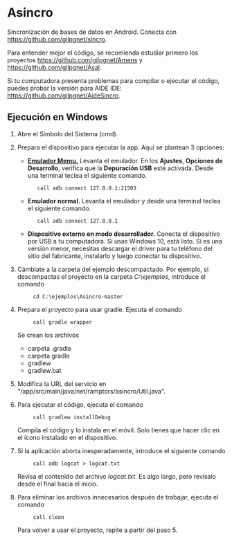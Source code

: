 # Asincro
Sincronización de bases de datos en Android. Conecta con https://github.com/gilpgnet/sincro.

Para entender mejor el código, se recomienda estudiar primero los proyectos https://github.com/gilpgnet/Amens
y https://github.com/gilpgnet/Asal.

Si tu computadora presenta problemas para compilar o ejecutar el código, puedes probar la versión para AIDE IDE:
https://github.com/gilpgnet/AideSincro.

## Ejecución en Windows
1. Abre el Símbolo del Sistema (cmd).
2. Prepara el dispositivo para ejecutar la app. Aquí se plantean 3 opciones:
   * [**Emulador Memu.**](https://www.memuplay.com/) Levanta el emulador. En los **Ajustes**, **Opciones de Desarrollo**,
     verifica que la **Depuración USB** esté activada. Desde una terminal teclea el siguiente comando.
  
     ```Batchfile
        call adb connect 127.0.0.1:21503
     ```
  
   * **Emulador normal.**  Levanta el emulador y desde una terminal teclea el siguiente comando.
  
     ```Batchfile
        call adb connect 127.0.0.1
     ```
  
   * **Dispositivo externo en modo desarrollador.** Conecta el dispositivo por USB a tu computadora. Si usas Windows 10, está listo.
     Si es una versión menor, necesitas descargar el driver para tu teléfono del sitio del fabricante, instalarlo y luego conectar tu
     dispositivo.
  
3. Cámbiate a la carpeta del ejemplo descompactado. Por ejemplo, si descompactas el proyecto en la carpeta
   _C:\ejemplos_, introduce el comando
   ```Batchfile
        cd C:\ejemplos\Asincro-master
   ```
4. Prepara el proyecto para usar gradle. Ejecuta el comando
   ```Batchfile
        call gradle wrapper
   ```
   Se crean los archivos
   - carpeta .gradle
   - carpeta gradle
   - gradlew
   - gradlew.bat
5. Modifica la URL del servicio en "/app/src/main/java/net/ramptors/asincro/Util.java".
6. Para ejecutar el código, ejecuta el comando
   ```Batchfile
        call gradlew installDebug
   ```
   Compila el código y lo instala en el móvil. Solo tienes que hacer clic en el ícono instalado en el dispositivo.
  
7. Si la aplicación aborta inesperadamente, introduce el siguiente comando
   ```Batchfile
        call adb logcat > logcat.txt
   ```
   
   Revisa el contenido del archivo _logcat.txt_. Es algo largo, pero revísalo desde el final hacia el inicio.
8. Para eliminar los archivos innecesarios después de trabajar, ejecuta el comando
   ```Batchfile
        call clean
   ```
   Para volver a usar el proyecto, repite a partir del paso 5.
